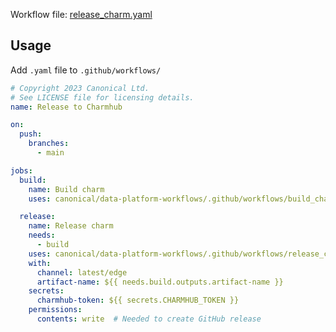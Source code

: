 Workflow file: [release_charm.yaml](release_charm.yaml)

## Usage
Add `.yaml` file to `.github/workflows/`
```yaml
# Copyright 2023 Canonical Ltd.
# See LICENSE file for licensing details.
name: Release to Charmhub

on:
  push:
    branches:
      - main

jobs:
  build:
    name: Build charm
    uses: canonical/data-platform-workflows/.github/workflows/build_charm_without_cache.yaml@v0.0.0

  release:
    name: Release charm
    needs:
      - build
    uses: canonical/data-platform-workflows/.github/workflows/release_charm.yaml@v0.0.0
    with:
      channel: latest/edge
      artifact-name: ${{ needs.build.outputs.artifact-name }}
    secrets:
      charmhub-token: ${{ secrets.CHARMHUB_TOKEN }}
    permissions:
      contents: write  # Needed to create GitHub release
```